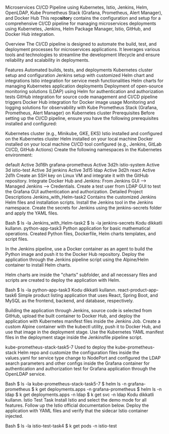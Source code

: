 Microservices CI/CD Pipeline using Kubernetes, Istio, Jenkins, Helm, OpenLDAP, Kube Prometheus Stack (Grafana, Prometheus, Alert Manager), and Docker Hub
This repo**sitor**y contains the configuration and setup for a comprehensive CI/CD pipeline for managing microservices deployments using Kubernetes, Jenkins, Helm Package Manager, Istio, GitHub, and Docker Hub integration.

Overview
The CI/CD pipeline is designed to automate the build, test, and deployment processes for microservices applications. It leverages various tools and technologies to streamline the development lifecycle and ensure reliability and scalability in deployments.

Features
Automated builds, tests, and deployments
Kubernetes cluster setup and configuration
Jenkins setup with customized Helm chart and integrations
Istio integration for service mesh functionalities
Helm charts for managing Kubernetes application deployments
Deployment of open-source monitoring solutions (LDAP) using Helm for authentication and authorization tests
GitHub integration for source code management and CI/CD pipeline triggers
Docker Hub integration for Docker image usage
Monitoring and logging solutions for observability with Kube Prometheus Stack (Grafana, Prometheus, Alert Manager) on Kubernetes cluster
Prerequisites
Before setting up the CI/CD pipeline, ensure you have the following prerequisites installed and configured:

Kubernetes cluster (e.g., Minikube, GKE, EKS)
Istio installed and configured on the Kubernetes cluster
Helm installed on your local machine
Docker installed on your local machine
CI/CD tool configured (e.g., Jenkins, GitLab CI/CD, GitHub Actions)
Create the following namespaces in the Kubernetes environment:

default           Active 3d16h
grafana-prometheus Active 3d2h
istio-system      Active 3d
istio-test        Active 3d
jenkins           Active 3d15
ldap              Active 3d2h
react             Active 2d1h
Create an SSH key on Linux VM and integrate it with the GitHub repository.
Integrate Docker Hub and Jenkins: From Jenkins GUI --> Managed Jenkins --> Credentials.
Create a test user from LDAP GUI to test the Grafana GUI authentication and authorization.
Detailed Project Descriptions
Jenkins_with_Helm-task2
Contains the customized Jenkins Helm files and installation scripts. Install the Jenkins tool in the Jenkins namespace. Create the secrets for Jenkins using the jenkins-secrets folder and apply the YAML files.

Bash
$ ls -la Jenkins_with_Helm-task2 $ ls -la jenkins-secrets
Kodu dikkatli kullanın.
python-app-task3
Python application for basic mathematical operations. Created Python files, Dockerfile, Helm charts templates, and script files.

In the Jenkins pipeline, use a Docker container as an agent to build the Python image and push it to the Docker Hub repository. Deploy the application through the Jenkins pipeline script using the Alpine/Helm container to install Helm charts.

Helm charts are inside the "charts" subfolder, and all necessary files and scripts are created to deploy the application with Helm.

Bash
$ ls -la python-app-task3
Kodu dikkatli kullanın.
react-product-app-task6
Simple product listing application that uses React, Spring Boot, and MySQL as the frontend, backend, and database, respectively.

Building the application through Jenkins, source code is selected from GitHub, upload the built container to Docker Hub, and deploy the application with Kubernetes manifest files inside the Jenkins Job. Create a custom Alpine container with the kubectl utility, push it to Docker Hub, and use that image in the deployment stage. Use the Kubernetes YAML manifest files in the deployment stage inside the Jenkinsfile pipeline script.

kube-prometheus-stack-task5-7
Used to deploy the kube-prometheus-stack Helm repo and customize the configuration files inside the values.yaml for service type change to NodePort and configured the LDAP search parameters and other configs inside the Grafana container for authentication and authorization test for Grafana application through the OpenLDAP service.

Bash
$ ls -la kube-prometheus-stack-task5-7 $ helm ls -n grafana-prometheus $ k get deployments.apps -n grafana-prometheus $ helm ls -n ldap $ k get deployments.apps -n ldap $ k get svc -n ldap
Kodu dikkatli kullanın.
Istio Test Task
Install Istio and select the demo mode for all features. Follow up the Istio official documentation below. Deploy the application with YAML files and verify that the sidecar Istio container injected.

Bash
$ ls -la istio-test-task4 $ k get pods -n istio-test
